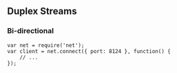 ##  Duplex Streams

### Bi-directional
<!-- .element: class="fragment" -->

```
var net = require('net');
var client = net.connect({ port: 8124 }, function() {
    // ...
});
```
<!-- .element: class="fragment javascript" -->
